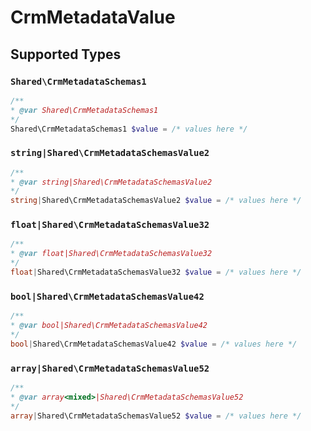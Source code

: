# CrmMetadataValue


## Supported Types

### `Shared\CrmMetadataSchemas1`

```php
/**
* @var Shared\CrmMetadataSchemas1
*/
Shared\CrmMetadataSchemas1 $value = /* values here */
```

### `string|Shared\CrmMetadataSchemasValue2`

```php
/**
* @var string|Shared\CrmMetadataSchemasValue2
*/
string|Shared\CrmMetadataSchemasValue2 $value = /* values here */
```

### `float|Shared\CrmMetadataSchemasValue32`

```php
/**
* @var float|Shared\CrmMetadataSchemasValue32
*/
float|Shared\CrmMetadataSchemasValue32 $value = /* values here */
```

### `bool|Shared\CrmMetadataSchemasValue42`

```php
/**
* @var bool|Shared\CrmMetadataSchemasValue42
*/
bool|Shared\CrmMetadataSchemasValue42 $value = /* values here */
```

### `array|Shared\CrmMetadataSchemasValue52`

```php
/**
* @var array<mixed>|Shared\CrmMetadataSchemasValue52
*/
array|Shared\CrmMetadataSchemasValue52 $value = /* values here */
```

